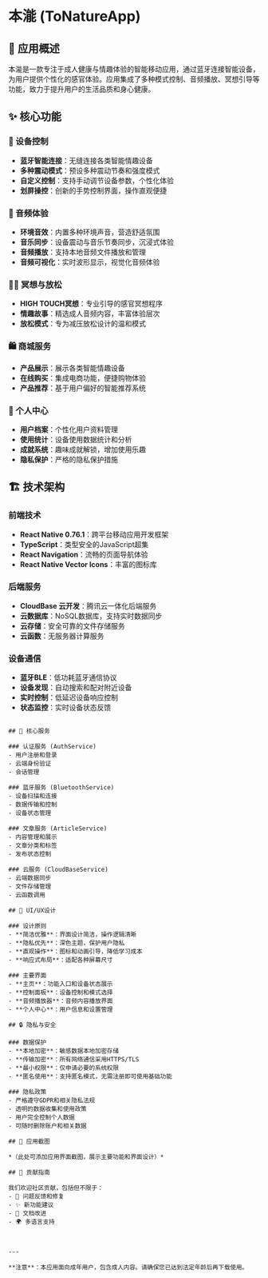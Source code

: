 # 本㴰 (ToNatureApp)

## 📱 应用概述

本㴰是一款专注于成人健康与情趣体验的智能移动应用，通过蓝牙连接智能设备，为用户提供个性化的感官体验。应用集成了多种模式控制、音频播放、冥想引导等功能，致力于提升用户的生活品质和身心健康。

## ✨ 核心功能

### 🔋 设备控制
- **蓝牙智能连接**：无缝连接各类智能情趣设备
- **多种震动模式**：预设多种震动节奏和强度模式
- **自定义控制**：支持手动调节设备参数，个性化体验
- **划屏操控**：创新的手势控制界面，操作直观便捷

### 🎵 音频体验
- **环境音效**：内置多种环境声音，营造舒适氛围
- **音乐同步**：设备震动与音乐节奏同步，沉浸式体验
- **音频播放**：支持本地音频文件播放和管理
- **音频可视化**：实时波形显示，视觉化音频体验

### 🧘‍♀️ 冥想与放松
- **HIGH TOUCH冥想**：专业引导的感官冥想程序
- **情趣故事**：精选成人音频内容，丰富体验层次
- **放松模式**：专为减压放松设计的温和模式

### 🛍️ 商城服务
- **产品展示**：展示各类智能情趣设备
- **在线购买**：集成电商功能，便捷购物体验
- **产品推荐**：基于用户偏好的智能推荐系统

### 👤 个人中心
- **用户档案**：个性化用户资料管理
- **使用统计**：设备使用数据统计和分析
- **成就系统**：趣味成就解锁，增加使用乐趣
- **隐私保护**：严格的隐私保护措施

## 🏗️ 技术架构

### 前端技术
- **React Native 0.76.1**：跨平台移动应用开发框架
- **TypeScript**：类型安全的JavaScript超集
- **React Navigation**：流畅的页面导航体验
- **React Native Vector Icons**：丰富的图标库

### 后端服务
- **CloudBase 云开发**：腾讯云一体化后端服务
- **云数据库**：NoSQL数据库，支持实时数据同步
- **云存储**：安全可靠的文件存储服务
- **云函数**：无服务器计算服务

### 设备通信
- **蓝牙BLE**：低功耗蓝牙通信协议
- **设备发现**：自动搜索和配对附近设备
- **实时控制**：低延迟设备响应控制
- **状态监控**：实时设备状态反馈

```

## 🔧 核心服务

### 认证服务 (AuthService)
- 用户注册和登录
- 云端身份验证
- 会话管理

### 蓝牙服务 (BluetoothService)
- 设备扫描和连接
- 数据传输和控制
- 设备状态管理

### 文章服务 (ArticleService)
- 内容管理和展示
- 文章分类和标签
- 发布状态控制

### 云服务 (CloudBaseService)
- 云端数据同步
- 文件存储管理
- 云函数调用

## 🎨 UI/UX设计

### 设计原则
- **简洁优雅**：界面设计简洁，操作逻辑清晰
- **隐私优先**：深色主题，保护用户隐私
- **直观操作**：图标和动画引导，降低学习成本
- **响应式布局**：适配各种屏幕尺寸

### 主要界面
- **主页**：功能入口和设备状态展示
- **控制面板**：设备控制和模式选择
- **音频播放器**：音频内容播放界面
- **个人中心**：用户信息和设置管理

## 🔒 隐私与安全

### 数据保护
- **本地加密**：敏感数据本地加密存储
- **传输加密**：所有网络通信采用HTTPS/TLS
- **最小权限**：仅申请必要的系统权限
- **匿名使用**：支持匿名模式，无需注册即可使用基础功能

### 隐私政策
- 严格遵守GDPR和相关隐私法规
- 透明的数据收集和使用政策
- 用户完全控制个人数据
- 可随时删除账户和相关数据

## 📱 应用截图

*（此处可添加应用界面截图，展示主要功能和界面设计）*

## 🤝 贡献指南

我们欢迎社区贡献，包括但不限于：
- 🐛 问题反馈和修复
- ✨ 新功能建议
- 📖 文档改进
- 🌍 多语言支持



---

**注意**：本应用面向成年用户，包含成人内容。请确保您已达到法定年龄后再下载使用。
